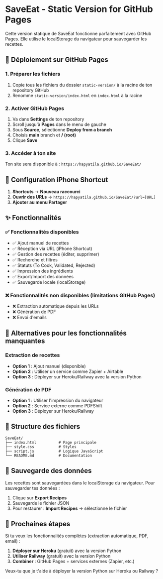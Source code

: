 # SaveEat - Static Version for GitHub Pages

Cette version statique de SaveEat fonctionne parfaitement avec GitHub Pages. Elle utilise le localStorage du navigateur pour sauvegarder les recettes.

## 🚀 Déploiement sur GitHub Pages

### 1. Préparer les fichiers
1. Copie tous les fichiers du dossier `static-version/` à la racine de ton repository GitHub
2. Renomme `static-version/index.html` en `index.html` à la racine

### 2. Activer GitHub Pages
1. Va dans **Settings** de ton repository
2. Scroll jusqu'à **Pages** dans le menu de gauche
3. Sous **Source**, sélectionne **Deploy from a branch**
4. Choisis **main** branch et **/ (root)**
5. Clique **Save**

### 3. Accéder à ton site
Ton site sera disponible à : `https://hapyatila.github.io/SaveEat/`

## 📱 Configuration iPhone Shortcut

1. **Shortcuts** → **Nouveau raccourci**
2. **Ouvrir des URLs** → `https://hapyatila.github.io/SaveEat/?url=[URL]`
3. **Ajouter au menu Partager**

## ✨ Fonctionnalités

### ✅ **Fonctionnalités disponibles**
- ✅ Ajout manuel de recettes
- ✅ Réception via URL (iPhone Shortcut)
- ✅ Gestion des recettes (éditer, supprimer)
- ✅ Recherche et filtres
- ✅ Statuts (To Cook, Validated, Rejected)
- ✅ Impression des ingrédients
- ✅ Export/Import des données
- ✅ Sauvegarde locale (localStorage)

### ❌ **Fonctionnalités non disponibles (limitations GitHub Pages)**
- ❌ Extraction automatique depuis les URLs
- ❌ Génération de PDF
- ❌ Envoi d'emails

## 🔧 Alternatives pour les fonctionnalités manquantes

### **Extraction de recettes**
- **Option 1** : Ajout manuel (disponible)
- **Option 2** : Utiliser un service comme Zapier + Airtable
- **Option 3** : Déployer sur Heroku/Railway avec la version Python

### **Génération de PDF**
- **Option 1** : Utiliser l'impression du navigateur
- **Option 2** : Service externe comme PDFShift
- **Option 3** : Déployer sur Heroku/Railway

## 📁 Structure des fichiers

```
SaveEat/
├── index.html          # Page principale
├── style.css           # Styles
├── script.js           # Logique JavaScript
└── README.md           # Documentation
```

## 💾 Sauvegarde des données

Les recettes sont sauvegardées dans le localStorage du navigateur. Pour sauvegarder tes données :

1. Clique sur **Export Recipes**
2. Sauvegarde le fichier JSON
3. Pour restaurer : **Import Recipes** → sélectionne le fichier

## 🎯 Prochaines étapes

Si tu veux les fonctionnalités complètes (extraction automatique, PDF, email) :

1. **Déployer sur Heroku** (gratuit) avec la version Python
2. **Utiliser Railway** (gratuit) avec la version Python
3. **Combiner** : GitHub Pages + services externes (Zapier, etc.)

Veux-tu que je t'aide à déployer la version Python sur Heroku ou Railway ?
